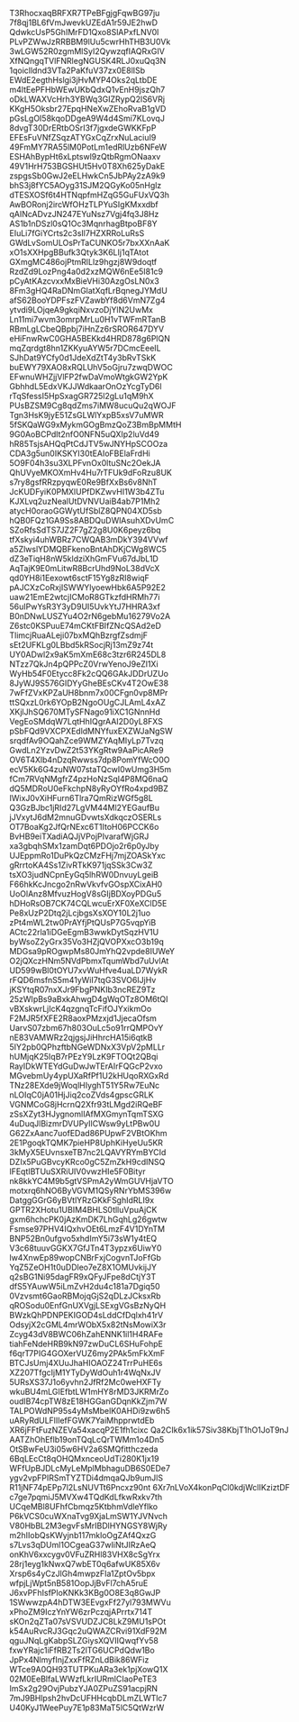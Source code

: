 T3RhocxaqBRFXR7TPeBFgjgFqwBG97ju
7f8qj1BL6fVmJwevkUZEdA1r59JE2hwD
QdwkcUsP5GhIMrFD1Qxo8SlAPxfLNV0l
PLvPZWwJzRRBBM9lUu5cwrHhTHB3U0Vk
3wLGW52R0zgmMlSyI2QywzqfIAQRxGIV
XfNQngqTVlFNRlegNGUSK4RLJ0xuQq3N
1qoiclldnd3VTa2PaKfuV37zx0E8lISb
EWdE2egthHslgi3jHvMYP4Oks2qLtbDE
m4ltEePFHbWEwUKbQdxQ1vEnH9jszQh7
oDkLWAXVcHrh3YBWq3GIZRypQ2lS6VRj
KKgH5Oksbr27EpqHNeXwZEhoRvaB1gVD
pGsLgOI58kqoDDgeA9W4d4Smi7KLovqJ
8dvgT30DrERtbOSrI3f7jgxdeGWKKFpP
EFEsFuVNfZSqzATYGxCqZrxNuLaciuI9
49FmMY7RA55lM0PotLm1edRlUzb6NFeW
ESHAhBypHt6xLptswl9zQtbRgmONaaxv
49V1HrH753BGSHUt5Hv0T8Xh625yDakE
zspgsSb0GwJ2eELHwkCn5JbPAy2zA9k9
bhS3j8fYC5AOyg31SJM2QGyKo05nHglz
dTESXOSf6t4HTNqpfmHZqG5GuFUxVQ3h
AwBORonj2ircWfOHzTLPYuSIgKMxxdbf
qAINcADvzJN247EYuNsz7Vgj4fq3J8Hz
AS1b1nDSzl0sQ1Oc3MqnrhagBtpoBF8Y
EIuLi7fGiYCrts2c3sIl7HZXRRoLuRsS
GWdLvSomULOsPrTaCUNKO5r7bxXXnAaK
xO1sXXHpgBBufk3Qtyk3K6LIj1qTAtot
GXmgMC486ojPtmRlLlz9hgzj8W9doqtf
RzdZd9LozPng4a0d2xzMQW6nEe5I81c9
pCyAtKAzcvxxMxBieVHi30AzgOsLN0x3
8Fm3gHQ4RaDNmGlatXqfLrBqnegJYMdU
afS62BooYDPFszFVZawbYf8d6VmN7Zg4
ytvdi9LOjqeA9gkqiNxvzoDjYlN2UwMx
Ln11mi7wvm3omrpMrLu0H1vTWFmRTanB
RBmLgLCbeQBpbj7iHnZz6rSROR647DYV
eHiFnwRwC0GHA5BEKkd4HRD878g6PlQN
mqZqrdgt8hn1ZKKyuAYW5r7DCmcEeeIL
SJhDat9YCfy0d1JdeXdZtT4y3bRvTSkK
buEWY79XAO8xRQLUhV5oGjru7zwqDWOC
EFwnuWHZjjVlFP2fwDaVmoWtgkGW2YpK
GbhhdL5EdxVKJJWdkaarOnOzYcgTyD6l
rTqSfessI5HpSxagGR725l2gLu1qM9hX
PUsBZSM9Cg8qdZms7iMW8ucuQu2qWOJF
Tgn3HsK9jyE51ZsGLWlYxpB5xsV7uMWR
5fSKQaWG9xMykmGOgBmzQoZ3BmBpMMtH
9G0AoBCPdlt2nfO0NFN5uQXIp2luVd49
hR85TsjsAHQqPtCdJTV5wJNYHpSCOOza
CDA3g5un0IKSKYI30tEAIoFBElaFrdHi
5O9F04h3su3XLPFvnOx0ltuSNc2OekJA
QhUVyeMKOXmHv4Hu7rTFUk9dFoRzu8UK
s7ry8gsfRRzpyqwE0Re9BfXxBs6v8NhT
JcKUDFyiK0PMXlUPfDKZwvHI1W3b4ZTu
KJXLvq2uzNealUtDVNVUaiB4ab7P1Mh2
atycH0oraoGGWytUfSblZ8QPN04XD5sb
hQB0FQz1GA9Ss8ABDQuDWlAsuhXDvUmC
SZoRfsSdTS7JZ2F7gZ2g8U0K6peyz6bq
tfXskyi4uhWBRz7CWQAB3mDkY394VVwf
a5ZlwslYDMQBFkenoBntAhDKjCWg8WC5
dZ3eTiqH8nW5kldziXhGmFVu67dJbL1D
AqTajK9E0mLitwR8BcrUhd9NoL38dVcX
qd0YH8i1Eexowt6sctF15Yg8zRI8wiqF
pAJCXzCoRxjISWWYlyoewHbk6A5P92E2
uaw21EmE2wtcjICMoR8GTkzfdHRMh77i
56uIPwYsR3Y3yD9UI5UvkYtJ7HHRA3xf
B0nDNwLUSZYu4O2rN6gebMu16279Vo2A
Z6stc0KSPuuE74mCKtFBIfZNcQSAd2eD
TlimcjRuaALeji07bxMQhBzrgfZsdmjF
sEt2UFKLg0LBbd5kRSocjRj13mZ9z74t
UY0ADwl2x9aK5mXmE68c3tzr6R245DL8
NTzz7QkJn4pQPPcZ0VrwYenoJ9eZl1Xi
WyHb54F0Etycc8Fk2cQQ6GAkJDDrUZUo
8JyWJ9S576GIDYyGheBEsCKv4T2OwE38
7wFfZVxKPZaUH8bnm7x00CFgn0vp8MPr
ttSQxzL0rk6YOpB2NgoOUgCJLAmL4xAZ
XKjlJhSQ670MTySFNago91iXC1GNnnHd
VegEoSMdqW7LqtHhIQgrAAI2D0yL8FXS
pSbFQd9VXCPXEdldMNYfuxEXZWJaNgSW
srqdfAv9OQahZce9WMZYAqMIyLp7Tvzq
GwdLn2YzvDwZ2t53YKgRtw9AaPicARe9
OV6T4Xlb4nDzqRwwss7dp8PomYfWcO0O
ecV5Kk6G4zuNW07staTQcwI0wUmg3H5m
fCm7RVqNMgfrZ4pzHoNzSqI4P8MQ6naQ
dQ5MDRoU0eFkchpN8yRyOYfRo4xpd9BZ
IWixJ0vXiHFurn6Tlra7QmRizWGf5g8L
Q3GzBJbc1jRId27LgVM44Ml2YEGaufBu
jJVxytJ6dM2mnuGDvwtsXdkqczOSERLs
OT7BoaKg2JfQrNExc6T1ItoH06PCCK6o
BvHB9eiTXadiAQJjVPojPIvarafWjGRJ
xa3gbqhSMx1zamDqt6PDOjo2r6p0yJby
UJEppmRo1DuPkQzCMzFHj7mjZOASkYxc
gRrrtoKA4Ss1ZivRTkK971jqSSk3Cw3Z
tsXO3judNCpnEyGq5lhRW0DnvuyLgeiB
F66hkKcJncgo2nRwVkvfvGOspXCixAH0
UoOlAnz8MfvuzHogV8sGIjBDXoyPDGu5
hDHoRsOB7CK74CQLwcuErXF0XeXClD5E
Pe8xUzP2Dtq2jLcjbgsXsXOY10L2j1uo
zPt4mWL2tw0PrAYfjPtQUsP7G5vqpYiB
ACtc22rla1iDGeEgmB3wwkDytSqzHV1U
byWsoZ2yGrx35Vo3HZjQVOPXxcO3b19q
MDGsa9pROgwpMs80JmYhQ2vpde8IUWeY
O2jQXczHNm5NVdPbmxTqumWbd7uUvlAt
UD599wBl0tOYU7xvWuHfve4uaLD7WykR
rFQD6msfnS5m41yWiI7tqG3SVO6IJjHv
jKSYtqR07nxXJr9FbgPNKIb3ncREZ9Tz
25zWIpBs9aBxkAhwgD4gWqOTz8OM6tQI
vBXskwrLjIcK4qzgnqTcFifOJYxikmOo
F2MJR5fXFE2R8aoxPMzxjd1JjecaOfsm
UarvS07zbm67h803OuLc5o91rrQMPOvY
nE83VAMWRz2qjgsjJiHhrcHA15i6qtkB
5IY2pb0QPhzftbNGeWDNxX3VpV2pMLLr
hUMjqK25IqB7rPEzY9LzK9FTOQt2QBqi
RayIDkWTEYdGuDwJwTErAIrFQGcP2vxo
MGvebmUy4ypUXaRfPf1U2kHUqoRXGxRd
TNz28EXde9jWoqlHIyghT51Y5Rw7EuNc
nLOIqC0jA01HjJiq2coZVds4gpscGRLK
VGNMCoG8jHcrnQ2Xfr93tLMgd2iRQeBF
zSsXZyt3HJygnomlIAfMXGmynTqmTSXG
4uDuqJlBizmrDVUPyIlCWsw9yLtPBw0U
G62ZxAanc7uofEDad86PUpwF2VBtOKhm
2E1PgoqkTQMK7pieHP8UphKiHyeUu5KR
3kMyX5EUvnsxeTB7nc2LQAVYRYmBYCId
DZIx5PuGBvcyKRco0gC5ZmZkH9cdINSQ
lFEqtIBTUuSXRiUIV0vwzHIe5F0Bityr
nk8kkYC4M9b5gtVSPmA2yWmGUVHjaVTO
motxrq6hNO6ByVGVM1QSyRNrYbMS396w
DatggGGrG6yBVtlYRzGKkFSghIdRLI9x
GPTR2XHotu1UBIM4BHLS0tlluVpuAjCK
gxm6hchcPK0jAzKmDK7LhGqhLg26gwtw
Fsmse97PHV4IQxhvOEt6LmzF4V1DYnTM
BNP52Bn0ufgvo5xhdImY5i73sW1y4tEQ
V3c68tuuvGGKX7GfJTn4T3ypzx6UiwY0
lw4XnwEp89wopCNBrFxjCogvnTJoFfGb
YqZ5ZeOH1t0uDDleo7eZ8X1OMUvkijJY
q2sBG1Ni95dagFR9xQFyJFpe8dCtjY3T
dfS5YAuwW5iLmZvH2du4c181a7Dgiq50
0Vzvsmt6GaoRBMojqGjS2qDLzJCksxRb
qROSodu0EnfGnUXVgjLSExgVGsBzNyQH
BWzkQhPDNPEKIGOD4sLddCfDqlxh41rV
OdsyjX2cGML4mrWObX5x82tNsMowiX3r
Zcyg43dV8BWC06hZahENNK1il1H4RAFe
tiahFeNdeHRB9kN97zwDuCL6SHuFohpE
f6qrT7PIG4GOXerVUZ6my2PAk5mFkXmF
BTCJsUmj4XUuJhaHIOAOZ24TrrPuHE6s
XZ207TfgcIjM1YTyDyWdOuh1r4WqNxJV
5URsXS37J1o6yvhn2JfRf2Mc0weHXFTy
wkuBU4mLGIEfbtLW1mHY8rMD3JKRMrZo
oudIB74cpTW8zE18HGGanGDqnKkZjm7W
TALPOWdNP95s4yMsMbelK0AHDi9zw6h5
uARyRdULFlIlefFGWK7YaiMhpprwtdEb
XR6jFFtFuzNZEVa54xacqP2E1fh1cixc
Qa2CIk6x1ik57Siv38KbjT1hO1JoT9nJ
AATZhOhEflb19onTQqLcQrTWMm1o4Dn5
OtSBwFeU3i05w6HV2a6SMQfitthczeda
6BqLEcCt8qOHQMxnceoUdTi280K1jx19
WFfUpBJDLcMyLeMplMbhaguDB6S0EDe7
ygv2vpFPIRSmTYZTDi4dmqaQJb9umJlS
R11jNF74pEPp7l2LsNUVTt6Pncxz90nt
6Xr7nLVoX4konPqCl0kdjWclIKziztDF
c7ge7pqmiJ5MVXw4TQdKdLfkwRxkv7th
UCqeMBl8UFhfCbmqz5KtbhmVdleYflko
P6kVCS0cuWXnaTvg9XjaLmSW1YJVNvch
V80HbBL2M3egvFsMrIBDlHYNGSY8WjRy
m2hIIobQsKWyjnb117mkloOgZAf4QxzG
s7Lvs3qDUml1OCgeaG37wIiNtJIRzAeQ
onKhV6xxcygv0VFuZRHl83VHX8cSgYrx
28rj1eyg1kNwxQ7wbET0q6afwUK85X6v
Xrsp6s4yCzJlGh4mwpzFIa1ZptOv5bpx
wfpjLjWpt5nB581OopJjBvFl7chA5ruE
J6xvPFhIsfPloKNKk3KBg0O8E3q8GwJP
1SWwwzpA4hDTW3EEvgxFf27yl793MWVu
xPhoZM9IczYnYW6zrPczqjAPrrtx714T
sKOn2qZTa07sVSVUDZJC8LkZ9MU1sPOt
k54AuRvcRJ3Gqc2uQWAZCRvi91XdF92M
qguJNqLgKabpSLZGiysXQVIIQwqfYv58
fxwYRajc1iFfRB2Ts2lTG6UCPdQdw1Bo
JpPx4NlmyfInjZxxFfRZnLdBik86WFiz
WTce9A0QH93TUTPKuARa3ek1pjXowQ1X
02M0EeBlfaLWWzfLkrIURmlCIaoPeTE3
ImSx2g29OvjPubzYJA0ZPuZS91acpjRN
7mJ9BHlpsh2hvDcUFHHcqbDLmZLWTlc7
U40KyJ1WeePuy7E1p83MaT5lC5QtWzrW
